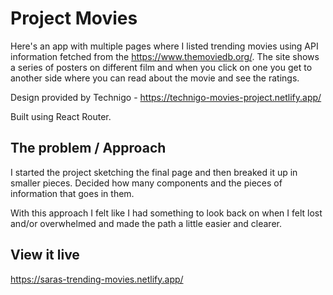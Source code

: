 # Project Movies

Here's an app with multiple pages where I listed trending movies using API information fetched from the https://www.themoviedb.org/. 
The site shows a series of posters on different film and when you click on one you get to another side where you can read about the movie and see the ratings. 

Design provided by Technigo - https://technigo-movies-project.netlify.app/

Built using React Router. 

## The problem / Approach

I started the project sketching the final page and then breaked it up in smaller pieces. 
Decided how many components and the pieces of information that goes in them. 

With this approach I felt like I had something to look back on when I felt lost and/or overwhelmed and made the path a little easier and clearer. 

## View it live

https://saras-trending-movies.netlify.app/
